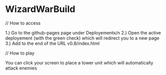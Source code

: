 # WizardWarBuild

// How to access

1.) Go to the github-pages page under Deployements/n
2.) Open the active deployement (with the green check) which will redirect you to a new page
3.) Add to the end of the URL v0.8/index.html

// How to play

You can click your screen to place a tower unit which will automatically attack enemies


